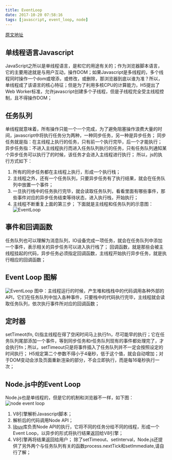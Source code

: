 ```yaml
---
title: EventLoop
date: 2017-10-20 07:58:16
tags: [javascript, event_loop, node]
---
```

[原文地址](http://www.ruanyifeng.com/blog/2014/10/event-loop.html)
## 单线程语言Javascript

JavaScript之所以是单线程语言，是和它的用途有关的；作为浏览器脚本语言，它的主要用途就是与用户互动，操作DOM；如果Javascript是多线程的，多个线程同时操作一个dom或增添，或修改，或删除，那浏览器到底以谁为准？所以，单线程成了该语言的核心特征；但是为了利用多核CPU的计算能力，H5提出了Web Worker标准，允许javascript创建多个子线程，但是子线程完全受主线程控制，且不得操作DOM；

<!--more-->

## 任务队列

单线程就意味着，所有操作只能一个一个完成，为了避免阻塞操作浪费大量的时间，javascript中将执行任务分为两种，一种同步任务，另一种是异步任务；
同步任务就是指：在主线程上执行的任务，只有前一个执行完毕，后一个才能执行；
异步任务指：不进入主线程执行而进入任务队列执行的任务，只有任务队列通知某个异步任务可以执行了的时候，该任务才会进入主线程进行执行；
所以，js的执行方式如下：
1. 所有的同步任务都在主线程上执行，形成一个执行栈；
2. 主线程之外，还有一个任务队列，只要异步任务有了执行结果，就会在任务队列中放置一个事件；
3. 一旦执行栈中的任务执行完毕，就会读取任务队列，看看里面有哪些事件，那些事件对应的异步任务结束等待状态，进入执行栈，开始执行；
4. 主线程不断重复上面的第三步；
下面就是主线程和任务队列的示意图：
![EventLoop](http://image.beekka.com/blog/2014/bg2014100801.jpg)

## 事件和回调函数

任务队列也可以理解为消息队列，IO设备完成一项任务，就会在任务队列中添加一个事件，表示相关的异步任务可以进入执行栈了；
回调函数，就是那些会被主线程挂起的代码，异步任务必须指定回调函数，主线程开始执行异步任务，就是执行相应的回调函数；

## Event Loop 图解

![EventLoop](http://image.beekka.com/blog/2014/bg2014100802.png)
图中：主线程运行的时候，产生堆和栈栈中的代码调用各种外部的API，它们在任务队列中加入各种事件，只要栈中的代码执行完毕，主线程就会读取任务队列，依次执行事件所对应的回调函数；

## 定时器

setTimeot(fn, 0)指主线程在得了空闲时间马上执行fn，尽可能早的执行；它在任务队列尾部添加一个事件，等到同步任务和r任务队列现有的事件都处理完了，才会执行fn；所以，setTimeout只是将事件插入了任务队列并不一定会按照设定的时间执行；
H5规定第二个参数不得小于4毫秒，低于这个值，就会自动增加；对于DOM变动会涉及页面重新渲染的部分，不会立即执行，而是每16毫秒执行一次；

## Node.js中的Event Loop

Node.js也是单线程的，但是它的机制和浏览器不一样，如下图：
![node event loop](http://image.beekka.com/blog/2014/bg2014100803.png)
1. V8引擎解析Javascript脚本；
2. 解析后的代码调用Node API；
3. [libuv](https://github.com/libuv/libuv)库负责Node API的执行，它将不同的任务分给不同的线程，形成一个Event Loop，以异步的形式将执行结果返回给V8引擎；
4. V8引擎再将结果返回给用户；
除了setTimeout、setInterval，Node.js还提供了另外两个与任务队列有关的函数process.nextTick和setImmediate,请自行了解；